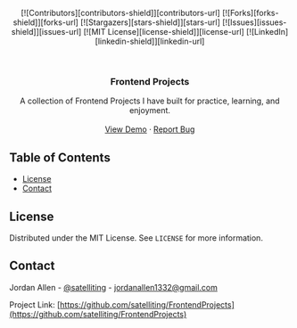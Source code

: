 <!-- PROJECT SHIELDS -->
<!--
*** I'm using markdown "reference style" links for readability.
*** Reference links are enclosed in brackets [ ] instead of parentheses ( ).
*** See the bottom of this document for the declaration of the reference variables
*** for contributors-url, forks-url, etc. This is an optional, concise syntax you may use.
*** https://www.markdownguide.org/basic-syntax/#reference-style-links
-->
<p align="center">
    [![Contributors][contributors-shield]][contributors-url]
    [![Forks][forks-shield]][forks-url]
    [![Stargazers][stars-shield]][stars-url]
    [![Issues][issues-shield]][issues-url]
    [![MIT License][license-shield]][license-url]
    [![LinkedIn][linkedin-shield]][linkedin-url]
</p>


<!-- PROJECT LOGO -->
<br />
<p align="center">
  <h3 align="center">Frontend Projects</h3>

  <p align="center">
    A collection of Frontend Projects I have built for practice, learning, and enjoyment. 
    <br />
    <br />
    <a href="http://satelliting.tk/projects/frontend/loginPage/">View Demo</a>
    ·
    <a href="https://github.com/satelliting/FrontendProjects/issues">Report Bug</a>
  </p>
</p>



<!-- TABLE OF CONTENTS -->
## Table of Contents

* [License](#license)
* [Contact](#contact)




<!-- LICENSE -->
## License

Distributed under the MIT License. See `LICENSE` for more information.



<!-- CONTACT -->
## Contact

Jordan Allen - [@satelliting](https://twitter.com/satelliting) - jordanallen1332@gmail.com

Project Link: [https://github.com/satelliting/FrontendProjects](https://github.com/satelliting/FrontendProjects)




<!-- MARKDOWN LINKS & IMAGES -->
<!-- https://www.markdownguide.org/basic-syntax/#reference-style-links -->
[contributors-shield]: https://img.shields.io/github/contributors/satelliting/FrontendProjects.svg?style=flat-square
[contributors-url]: https://github.com/satelliting/FrontendProjects/graphs/contributors
[forks-shield]: https://img.shields.io/github/forks/satelliting/FrontendProjects.svg?style=flat-square
[forks-url]: https://github.com/satelliting/FrontendProjects/network/members
[stars-shield]: https://img.shields.io/github/stars/satelliting/FrontendProjects.svg?style=flat-square
[stars-url]: https://github.com/satelliting/FrontendProjects/stargazers
[issues-shield]: https://img.shields.io/github/issues/satelliting/FrontendProjects.svg?style=flat-square
[issues-url]: https://github.com/satelliting/FrontendProjects/issues
[license-shield]: https://img.shields.io/github/license/satelliting/FrontendProjects.svg?style=flat-square
[license-url]: https://github.com/satelliting/FrontendProjects/LICENSE.txt
[linkedin-shield]: https://img.shields.io/badge/-LinkedIn-black.svg?style=flat-square&logo=linkedin&colorB=555
[linkedin-url]: https://linkedin.com/in/satelliting
[product-screenshot]: images/screenshot.png